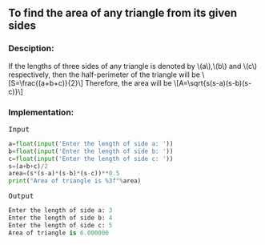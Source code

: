 <script type="text/javascript" src="https://cdnjs.cloudflare.com/ajax/libs/mathjax/2.7.0/MathJax.js?config=TeX-AMS_CHTML"></script>


## To find the area of any triangle from its given sides


### Desciption:

If the lengths of three sides of any triangle is denoted by \\(a\\),\\(b\\) and \\(c\\) respectively, then the half-perimeter of the triangle will be
\\[S=\frac{(a+b+c)}{2}\\]
Therefore, the area will be
\\[A=\sqrt{s(s-a)(s-b)(s-c)}\\]


### Implementation:

<kbd>Input</kbd>

```python
a=float(input('Enter the length of side a: '))
b=float(input('Enter the length of side b: '))
c=float(input('Enter the length of side c: '))
s=(a+b+c)/2
area=(s*(s-a)*(s-b)*(s-c))**0.5
print("Area of triangle is %3f"%area)
```

<kbd>Output</kbd>

```python
Enter the length of side a: 3
Enter the length of side b: 4
Enter the length of side c: 5
Area of triangle is 6.000000
```
